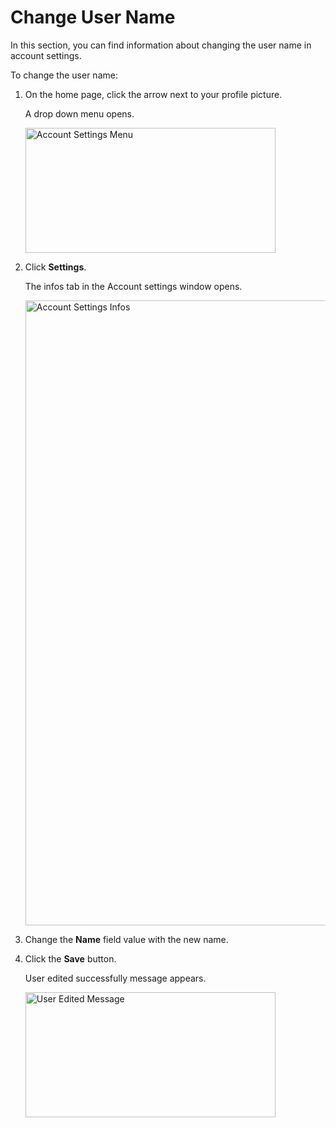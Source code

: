 # Change User Name

In this section, you can find information about  changing the user name in account settings.

To change the user name:

1. On the home page, click the arrow next to your profile picture.

    A drop down menu opens.

    <img src="../images/account-settings-menu.png" alt="Account Settings Menu" width="400" height="200"/>

1. Click **Settings**.

    The infos tab in the Account settings window opens.

    <img src="../images/account-settings-infos.png" alt="Account Settings Infos" width="1000" height="1000"/>

1. Change the **Name** field value with the new name.

1. Click the **Save** button.

    User edited successfully message appears.

    <img src="../images/account-settings-edit-message.png" alt="User Edited Message" width="400" height="200"/>